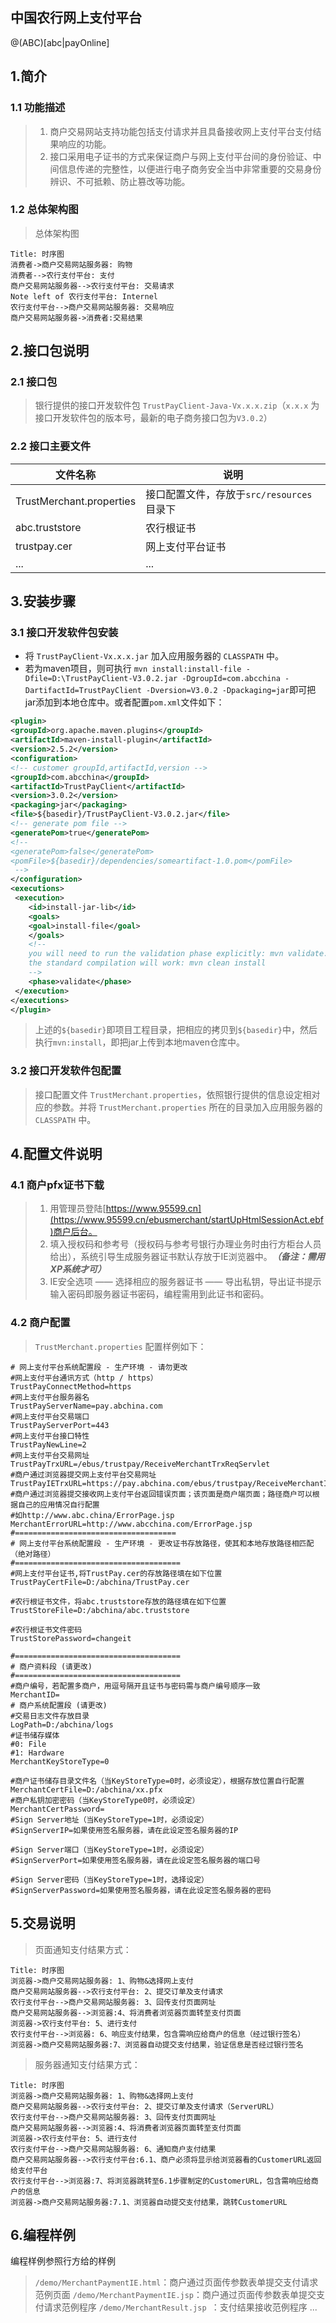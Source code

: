 
## 中国农行网上支付平台

@(ABC)[abc|payOnline]
## **1.简介**

### 1.1 功能描述
> 1.  商户交易网站支持功能包括支付请求并且具备接收网上支付平台支付结果响应的功能。
>2.  接口采用电子证书的方式来保证商户与网上支付平台间的身份验证、中间信息传递的完整性，以便进行电子商务安全当中非常重要的交易身份辨识、不可抵赖、防止篡改等功能。

### 1.2 总体架构图
>总体架构图
```sequence
Title: 时序图
消费者->商户交易网站服务器: 购物
消费者-->农行支付平台: 支付
商户交易网站服务器-->农行支付平台: 交易请求
Note left of 农行支付平台: Internel
农行支付平台-->商户交易网站服务器: 交易响应
商户交易网站服务器->消费者:交易结果
```
## **2.接口包说明**

### 2.1 接口包
>银行提供的接口开发软件包 `TrustPayClient-Java-Vx.x.x.zip`（`x.x.x` 为接口开发软件包的版本号，最新的电子商务接口包为`V3.0.2`）

### 2.2 接口主要文件
|  文件名称 |  说明 |	
|---|---|
| TrustMerchant.properties  | 接口配置文件，存放于`src/resources`目录下  |
|abc.truststore   |  农行根证书 |
| trustpay.cer  | 网上支付平台证书  |
|...|...|

## **3.安装步骤**

### 3.1 接口开发软件包安装

- 将 `TrustPayClient-Vx.x.x.jar` 加入应用服务器的 `CLASSPATH` 中。
- 若为maven项目，则可执行
`mvn install:install-file -Dfile=D:\TrustPayClient-V3.0.2.jar -DgroupId=com.abcchina -DartifactId=TrustPayClient -Dversion=V3.0.2 -Dpackaging=jar`即可把jar添加到本地仓库中。或者配置`pom.xml`文件如下：
```xml
<plugin>			
<groupId>org.apache.maven.plugins</groupId>
<artifactId>maven-install-plugin</artifactId>
<version>2.5.2</version>
<configuration>
<!-- customer groupId,artifactId,version -->			
<groupId>com.abcchina</groupId>
<artifactId>TrustPayClient</artifactId>
<version>3.0.2</version>	
<packaging>jar</packaging>
<file>${basedir}/TrustPayClient-V3.0.2.jar</file>
<!-- generate pom file -->	
<generatePom>true</generatePom>
<!-- 
<generatePom>false</generatePom>
<pomFile>${basedir}/dependencies/someartifact-1.0.pom</pomFile>
 -->
</configuration>
<executions>
 <execution>
	<id>install-jar-lib</id>
	<goals>
	<goal>install-file</goal>
	</goals>
	<!-- 
	you will need to run the validation phase explicitly: mvn validate.After this step, 
	the standard compilation will work: mvn clean install
	-->				
	<phase>validate</phase>
 </execution>
</executions>
</plugin>
```
>上述的`${basedir}`即项目工程目录，把相应的拷贝到`${basedir}`中，然后执行`mvn:install`，即把jar上传到本地maven仓库中。

### 3.2 接口开发软件包配置
>接口配置文件 `TrustMerchant.properties`，依照银行提供的信息设定相对应的参数。并将 `TrustMerchant.properties` 所在的目录加入应用服务器的 `CLASSPATH` 中。

## **4.配置文件说明**
### 4.1 商户pfx证书下载
> 1.  用管理员登陆[https://www.95599.cn](https://www.95599.cn/ebusmerchant/startUpHtmlSessionAct.ebf)商户后台。
> 2.  填入授权码和参考号（授权码与参考号银行办理业务时由行方柜台人员给出），系统引导生成服务器证书默认存放于IE浏览器中。***（备注：需用XP系统才可）***
> 3.  IE安全选项 —— 选择相应的服务器证书 —— 导出私钥，导出证书提示输入密码即服务器证书密码，编程需用到此证书和密码。
> 
### 4.2 商户配置
>`TrustMerchant.properties` 配置样例如下：
```properties
# 网上支付平台系统配置段 - 生产环境 - 请勿更改            
#网上支付平台通讯方式（http / https）
TrustPayConnectMethod=https
#网上支付平台服务器名
TrustPayServerName=pay.abchina.com
#网上支付平台交易端口
TrustPayServerPort=443
#网上支付平台接口特性
TrustPayNewLine=2
#网上支付平台交易网址
TrustPayTrxURL=/ebus/trustpay/ReceiveMerchantTrxReqServlet
#商户通过浏览器提交网上支付平台交易网址
TrustPayIETrxURL=https://pay.abchina.com/ebus/trustpay/ReceiveMerchantIERequestServlet
#商户通过浏览器提交接收网上支付平台返回错误页面；该页面是商户端页面；路径商户可以根据自己的应用情况自行配置
#如http://www.abc.china/ErrorPage.jsp
MerchantErrorURL=http://www.abcchina.com/ErrorPage.jsp
#====================================
# 网上支付平台系统配置段 - 生产环境 - 更改证书存放路径，使其和本地存放路径相匹配（绝对路径）
#=====================================
#网上支付平台证书,将TrustPay.cer的存放路径填在如下位置
TrustPayCertFile=D:/abchina/TrustPay.cer

#农行根证书文件，将abc.truststore存放的路径填在如下位置
TrustStoreFile=D:/abchina/abc.truststore

#农行根证书文件密码
TrustStorePassword=changeit

#=====================================
# 商户资料段 (请更改)                                                                  
#=====================================
#商户编号，若配置多商户，用逗号隔开且证书与密码需与商户编号顺序一致
MerchantID=
# 商户系统配置段 (请更改)             
#交易日志文件存放目录
LogPath=D:/abchina/logs
#证书储存媒体
#0: File
#1: Hardware
MerchantKeyStoreType=0

#商户证书储存目录文件名（当KeyStoreType=0时，必须设定），根据存放位置自行配置
MerchantCertFile=D:/abchina/xx.pfx
#商户私钥加密密码（当KeyStoreType0时，必须设定）
MerchantCertPassword=
#Sign Server地址（当KeyStoreType=1时，必须设定）
#SignServerIP=如果使用签名服务器，请在此设定签名服务器的IP

#Sign Server端口（当KeyStoreType=1时，必须设定）
#SignServerPort=如果使用签名服务器，请在此设定签名服务器的端口号

#Sign Server密码（当KeyStoreType=1时，选择设定）
#SignServerPassword=如果使用签名服务器，请在此设定签名服务器的密码
```

## **5.交易说明**

>页面通知支付结果方式：
```sequence
Title: 时序图
浏览器->商户交易网站服务器: 1、购物&选择网上支付
商户交易网站服务器-->农行支付平台: 2、提交订单及支付请求
农行支付平台-->商户交易网站服务器: 3、回传支付页面网址
商户交易网站服务器-->浏览器:4、将消费者浏览器页面转至支付页面
浏览器->农行支付平台: 5、进行支付
农行支付平台-->浏览器: 6、响应支付结果，包含需响应给商户的信息（经过银行签名）
浏览器->商户交易网站服务器:7、浏览器自动提交支付结果，验证信息是否经过银行签名
```
>服务器通知支付结果方式：
```sequence
Title: 时序图
浏览器->商户交易网站服务器: 1、购物&选择网上支付
商户交易网站服务器-->农行支付平台: 2、提交订单及支付请求（ServerURL）
农行支付平台-->商户交易网站服务器: 3、回传支付页面网址
商户交易网站服务器-->浏览器:4、将消费者浏览器页面转至支付页面
浏览器->农行支付平台: 5、进行支付
农行支付平台-->商户交易网站服务器: 6、通知商户支付结果
商户交易网站服务器-->农行支付平台:6.1、商户必须将显示给浏览器看的CustomerURL返回给支付平台
农行支付平台-->浏览器:7、将浏览器跳转至6.1步骤制定的CustomerURL，包含需响应给商户的信息
浏览器->商户交易网站服务器:7.1、浏览器自动提交支付结果，跳转CustomerURL
```
## **6.编程样例**
编程样例参照行方给的样例
>`/demo/MerchantPaymentIE.html`：商户通过页面传参数表单提交支付请求范例页面
>`/demo/MerchantPaymentIE.jsp`：商户通过页面传参数表单提交支付请求范例程序
>`/demo/MerchantResult.jsp `：支付结果接收范例程序
>...